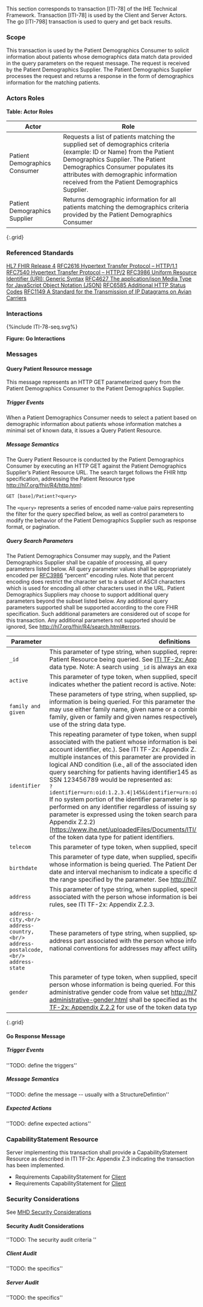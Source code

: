 This section corresponds to transaction [ITI-78] of the IHE Technical Framework. Transaction [ITI-78] is used by the Client and Server Actors. The go [ITI-798] transaction is used to query and get back results.

### Scope

This transaction is used by the Patient Demographics Consumer to solicit information about patients whose demographics data match data provided in the query parameters on the request message. The request is received by the Patient Demographics Supplier. The Patient Demographics Supplier processes the request and returns a response in the form of demographics information for the matching patients.

### Actors Roles

**Table: Actor Roles**

|Actor | Role |
|---|---|
| Patient Demographics Consumer | Requests a list of patients matching the supplied set of demographics criteria (example: ID or Name) from the Patient Demographics Supplier. The Patient Demographics Consumer populates its attributes with demographic information received from the Patient Demographics Supplier. |
| Patient Demographics Supplier | Returns demographic information for all patients matching the demographics criteria provided by the Patient Demographics Consumer |
{:.grid}

### Referenced Standards

[HL7 FHIR Release 4](http://www.hl7.org/FHIR/R4)
[RFC2616	Hypertext Transfer Protocol – HTTP/1.1](https://tools.ietf.org/html/rfc2616)
[RFC7540	Hypertext Transfer Protocol – HTTP/2](https://tools.ietf.org/html/rfc7540)
[RFC3986	Uniform Resource Identifier (URI): Generic Syntax](https://tools.ietf.org/html/rfc3986)
[RFC4627	The application/json Media Type for JavaScript Object Notation (JSON)](https://tools.ietf.org/html/rfc4627)
[RFC6585	Additional HTTP Status Codes](https://tools.ietf.org/html/rfc6585)
[RFC1149  A Standard for the Transmission of IP Datagrams on Avian Carriers](https://tools.ietf.org/html/rfc1149)


### Interactions

<div>
{%include ITI-78-seq.svg%}
</div>

<div style="clear: left"/>

**Figure: Go Interactions**

### Messages
#### Query Patient Resource message
This message represents an HTTP GET parameterized query from the Patient Demographics Consumer to the Patient Demographics Supplier.
##### Trigger Events
When a Patient Demographics Consumer needs to select a patient based on demographic information about patients whose information matches a minimal set of known data, it issues a Query Patient Resource.
##### Message Semantics
The Query Patient Resource is conducted by the Patient Demographics Consumer by executing an HTTP GET against the Patient Demographics Supplier’s Patient Resource URL.
The search target follows the FHIR http specification, addressing the Patient Resource type  http://hl7.org/fhir/R4/http.html:

    GET [base]/Patient?<query>

The `<query>` represents a series of encoded name-value pairs representing the filter for the query specified below, as well as control parameters to modify the behavior of the Patient Demographics Supplier such as response format, or pagination.

##### Query Search Parameters
The Patient Demographics Consumer may supply, and the Patient Demographics Supplier shall be capable of processing, all query parameters listed below. All query parameter values shall be appropriately encoded per [RFC3986](https://tools.ietf.org/html/rfc3986) “percent” encoding rules. Note that percent encoding does restrict the character set to a subset of ASCII characters which is used for encoding all other characters used in the URL.
Patient Demographics Suppliers may choose to support additional query parameters beyond the subset listed below. Any additional query parameters supported shall be supported according to the core FHIR specification. Such additional parameters are considered out of scope for this transaction. Any additional parameters not supported should be ignored, See http://hl7.org/fhir/R4/search.html#errors.

Parameter | definitions
---|---
`_id` |This parameter of type string, when supplied, represents the resource identifier for the Patient Resource being queried. See [ITI TF-2x: Appendix Z.2.3](https://www.ihe.net/uploadedFiles/Documents/ITI/IHE_ITI_Suppl_Appx-Z.pdf) for use of the string data type. Note: A search using `_id` is always an exact match search.
`active` | This parameter of type token, when supplied, specifies the active state. The active state indicates whether the patient record is active. Note: use `active=true`
`family and given` | These parameters of type string, when supplied, specify the name of the person whose information is being queried. For this parameter the Patient Demographics Consumer may use either family name, given name or a combination of both names to filter by family, given or family and given names respectively. See [ITI TF-2x: Appendix Z.2.3](https://www.ihe.net/uploadedFiles/Documents/ITI/IHE_ITI_Suppl_Appx-Z.pdf) for use of the string data type.
`identifier` | This repeating parameter of type token, when supplied, specifies an identifier associated with the patient whose information is being queried (e.g., a local identifier, account identifier, etc.). See ITI TF-2x: Appendix Z.2.2 for use of the token data type. If multiple instances of this parameter are provided in the query, the query represents a logical AND condition (i.e., all of the associated identifiers must match). For example, a query searching for patients having identifier145 assigned by authority “1.2.3.4” and SSN 123456789 would be represented as:<br /> `?identifier=urn:oid:1.2.3.4\|145&identifier=urn:oid:2.16.840.1.113883.4.1\|123456789` <br />If no system portion of the identifier parameter is specified, then the matching would be performed on any identifier regardless of issuing system. The identifier specified in this parameter is expressed using the token search parameter type. Please see (ITI TF-2x: Appendix Z.2.2)[https://www.ihe.net/uploadedFiles/Documents/ITI/IHE_ITI_Suppl_Appx-Z.pdf] for use of the token data type for patient identifiers.
`telecom` | This parameter of type token, when supplied, specifies the telecommunications details
`birthdate` | This parameter of type date, when supplied, specifies the birth date of the person whose information is being queried. The Patient Demographics Consumer shall use the date and interval mechanism to indicate a specific date of birth or a date that lies within the range specified by the parameter. See http://hl7.org/fhir/R4/search.html#date
`address` | This parameter of type string, when supplied, specifies one or more address parts associated with the person whose information is being queried. For details on matching rules, see ITI TF-2x: Appendix Z.2.3.
`address-city,<br/> address-country,<br/> address-postalcode,<br/> address-state` | These parameters of type string, when supplied, specify a match against the specified address part associated with the person whose information is being queried. Note that national conventions for addresses may affect utility of these fields.
`gender` | This parameter of type token, when supplied, specifies the administrative gender of the person whose information is being queried. For this parameter item, a single administrative gender code from value set http://hl7.org/fhir/R4/valueset-administrative-gender.html shall be specified as the only value of the token. See [ITI TF-2x: Appendix Z.2.2](https://www.ihe.net/uploadedFiles/Documents/ITI/IHE_ITI_Suppl_Appx-Z.pdf) for use of the token data type.
{:.grid}




#### Go Response Message


##### Trigger Events

''TODO: define the triggers''

##### Message Semantics

''TODO: define the message -- usually with a StructureDefintion''

##### Expected Actions

''TODO: define expected actions''


### CapabilityStatement Resource

Server implementing this transaction shall provide a CapabilityStatement Resource as described in ITI TF-2x: Appendix Z.3 indicating the transaction has been implemented.
* Requirements CapabilityStatement for [Client](IHE.FooBar.Client.html)
* Requirements CapabilityStatement for [Client](IHE.FooBar.Server.html)

### Security Considerations

See [MHD Security Considerations](3_security_considerations.html)

#### Security Audit Considerations

''TODO: The security audit criteria ''

##### Client Audit

''TODO: the specifics''

##### Server Audit

''TODO: the specifics''
